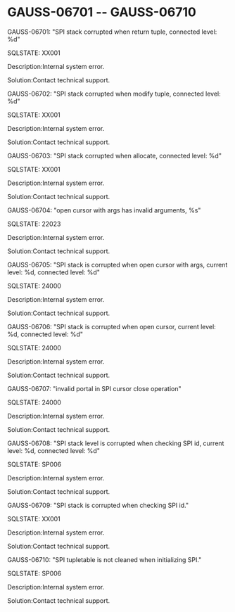 # GAUSS-06701 -- GAUSS-06710<a name="EN-US_TOPIC_0302073366"></a>

GAUSS-06701: "SPI stack corrupted when return tuple, connected level: %d"

SQLSTATE: XX001

Description:Internal system error.

Solution:Contact technical support.

GAUSS-06702: "SPI stack corrupted when modify tuple, connected level: %d"

SQLSTATE: XX001

Description:Internal system error.

Solution:Contact technical support.

GAUSS-06703: "SPI stack corrupted when allocate, connected level: %d"

SQLSTATE: XX001

Description:Internal system error.

Solution:Contact technical support.

GAUSS-06704: "open cursor with args has invalid arguments, %s"

SQLSTATE: 22023

Description:Internal system error.

Solution:Contact technical support.

GAUSS-06705: "SPI stack is corrupted when open cursor with args, current level: %d, connected level: %d"

SQLSTATE: 24000

Description:Internal system error.

Solution:Contact technical support.

GAUSS-06706: "SPI stack is corrupted when open cursor, current level: %d, connected level: %d"

SQLSTATE: 24000

Description:Internal system error.

Solution:Contact technical support.

GAUSS-06707: "invalid portal in SPI cursor close operation"

SQLSTATE: 24000

Description:Internal system error.

Solution:Contact technical support.

GAUSS-06708: "SPI stack level is corrupted when checking SPI id, current level: %d, connected level: %d"

SQLSTATE: SP006

Description:Internal system error.

Solution:Contact technical support.

GAUSS-06709: "SPI stack is corrupted when checking SPI id."

SQLSTATE: XX001

Description:Internal system error.

Solution:Contact technical support.

GAUSS-06710: "SPI tupletable is not cleaned when initializing SPI."

SQLSTATE: SP006

Description:Internal system error.

Solution:Contact technical support.

